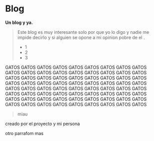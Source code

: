 # Blog 
**Un blog y ya.** 
>Este blog es muy interesante solo por que yo lo digo y nadie me impide decirlo y si alguien se opone a mi opinion pobre de el .
> - 1
> - 2
> - 3

GATOS GATOS GATOS GATOS GATOS GATOS GATOS GATOS GATOS
GATOS GATOS GATOS GATOS GATOS GATOS GATOS GATOS GATOS
GATOS GATOS GATOS GATOS GATOS GATOS GATOS GATOS GATOS
GATOS GATOS GATOS GATOS GATOS GATOS GATOS GATOS GATOS
GATOS GATOS GATOS GATOS GATOS GATOS GATOS GATOS GATOS
GATOS GATOS GATOS GATOS GATOS GATOS GATOS GATOS GATOS
GATOS GATOS GATOS GATOS GATOS GATOS GATOS GATOS GATOS
GATOS GATOS GATOS GATOS GATOS GATOS GATOS GATOS GATOS 
> miau


creado por el proyecto y mi persona

otro parrafom mas
